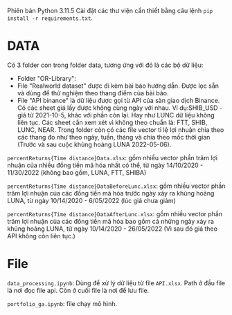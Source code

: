 Phiên bản Python 3.11.5
Cài đặt các thư viện cần thiết bằng câu lệnh `pip install -r requirements.txt`. 



# DATA 
Có 3 folder con trong folder data, tương ứng với đó là các bộ dữ liệu:
 - Folder "OR-Library":
 - File "Realworld dataset" được đi kèm bài báo hướng dẫn. Được lọc sẵn và dùng để thử nghiệm theo thang điểm của bài báo.
 - File "API binance" là dữ liệu được gọi từ API của sàn giao dịch Binance. Có các sheet giá lấy được không cùng ngày với nhau. Ví dụ:SHIB_USD - giá từ 2021-10-5, khác với phần còn lại. Hay như LUNC dữ liệu không liên tục. Các sheet cần xem xét vì không theo chuẩn là: FTT, SHIB, LUNC, NEAR. Trong folder còn có các file vector tỉ lệ lợi nhuận chia theo các thang đo như theo ngày, tuần, tháng và chia theo mốc thời gian (Trước và sau cuộc khủng hoảng LUNA 2022-05-06).

`percentReturns{Time distance}Data.xlsx`: gồm nhiều vector phần trăm lợi nhuận của nhiều đồng tiền mã hóa nhất có thể, từ ngày 14/10/2020 - 11/30/2022 (không bao gồm, LUNA, FTT, SHIBA)

`percentReturns{Time distance}DataBeforeLunc.xlsx`: gồm nhiều vector phần trăm lợi nhuận của các đồng tiền mã hóa trước ngày xảy ra khủng hoảng LUNA, từ ngày 10/14/2020 - 6/05/2022 (lúc giá chưa giảm)

`percentReturns{Time distance}DataAfterLunc.xlsx`: gồm nhiều vector phần trăm lợi nhuận của các đồng tiền mã hóa bao gồm cả những ngày xảy ra khủng hoảng LUNA, từ ngày 10/14/2020 - 26/05/2022 (Vì sau đó giá theo API không còn liên tục.)

# File 
`data_processing.ipynb`: Dùng để xử lý dữ liệu từ file `API.xlsx`. Path ở đầu file là nơi đọc file api. Còn ở cuối file là nơi để lưu file.

`portfolio_ga.ipynb`: file chạy mô hình.


